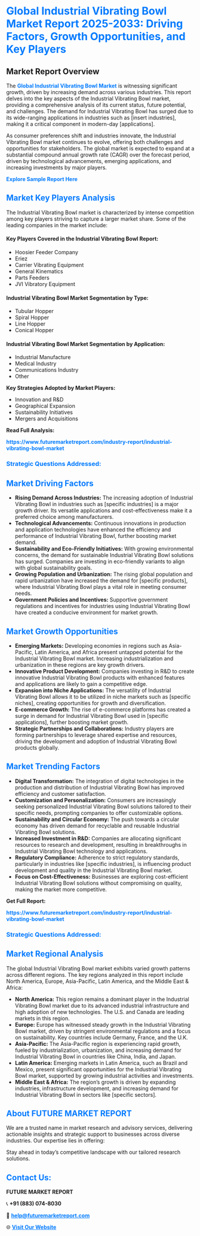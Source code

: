 <h1 style="color: #007BFF;">Global Industrial Vibrating Bowl Market Report 2025-2033: Driving Factors, Growth Opportunities, and Key Players</h1>

<section id="overview">
<h2>Market Report Overview</h2>
<p>The <a href="https://www.futuremarketreport.com/industry-report/industrial-vibrating-bowl-market" style="color: #007BFF; text-decoration: none;"><strong>Global Industrial Vibrating Bowl Market</strong></a> is witnessing significant growth, driven by increasing demand across various industries. This report delves into the key aspects of the Industrial Vibrating Bowl market, providing a comprehensive analysis of its current status, future potential, and challenges. The demand for Industrial Vibrating Bowl has surged due to its wide-ranging applications in industries such as [insert industries], making it a critical component in modern-day [applications].</p>
<p>As consumer preferences shift and industries innovate, the Industrial Vibrating Bowl market continues to evolve, offering both challenges and opportunities for stakeholders. The global market is expected to expand at a substantial compound annual growth rate (CAGR) over the forecast period, driven by technological advancements, emerging applications, and increasing investments by major players.</p>
</section>

<section id="overview">
<p><a href="https://www.futuremarketreport.com/request-sample/reportId=52485" style="color: #007BFF; text-decoration: none;"><strong>Explore Sample Report Here</strong></a></p>
</section>

<section id="key-players">
<h2 style="color: #007BFF;">Market Key Players Analysis</h2>
<p>The Industrial Vibrating Bowl market is characterized by intense competition among key players striving to capture a larger market share. Some of the leading companies in the market include:</p>
<h4>Key Players Covered in the Industrial Vibrating Bowl Report:</h4>
<ul><li>Hoosier Feeder Company</li><li>Eriez</li><li>Carrier Vibrating Equipment</li><li>General Kinematics</li><li>Parts Feeders</li><li>JVI Vibratory Equipment</li></ul>
<h4>Industrial Vibrating Bowl Market Segmentation by Type:</h4>
<ul><li>Tubular Hopper</li><li>Spiral Hopper</li><li>Line Hopper</li><li>Conical Hopper</li></ul>

<h4>Industrial Vibrating Bowl Market Segmentation by Application:</h4>
<ul><li>Industrial Manufacture</li><li>Medical Industry</li><li>Communications Industry</li><li>Other</li></ul>
<p><strong>Key Strategies Adopted by Market Players:</strong></p>
<ul>
<li>Innovation and R&D</li>
<li>Geographical Expansion</li>
<li>Sustainability Initiatives</li>
<li>Mergers and Acquisitions</li>
</ul>
</section>

<section>
<p><strong>Read Full Analysis: </strong></p><a href="https://www.futuremarketreport.com/industry-report/industrial-vibrating-bowl-market" style="color: #007BFF; text-decoration: none;"><strong>https://www.futuremarketreport.com/industry-report/industrial-vibrating-bowl-market</strong></a>
<h3 style="color: #007BFF;">Strategic Questions Addressed:</h3>
</section>

<section id="driving-factors">
<h2 style="color: #007BFF;">Market Driving Factors</h2>
<ul>
<li><strong>Rising Demand Across Industries:</strong> The increasing adoption of Industrial Vibrating Bowl in industries such as [specific industries] is a major growth driver. Its versatile applications and cost-effectiveness make it a preferred choice among manufacturers.</li>
<li><strong>Technological Advancements:</strong> Continuous innovations in production and application technologies have enhanced the efficiency and performance of Industrial Vibrating Bowl, further boosting market demand.</li>
<li><strong>Sustainability and Eco-Friendly Initiatives:</strong> With growing environmental concerns, the demand for sustainable Industrial Vibrating Bowl solutions has surged. Companies are investing in eco-friendly variants to align with global sustainability goals.</li>
<li><strong>Growing Population and Urbanization:</strong> The rising global population and rapid urbanization have increased the demand for [specific products], where Industrial Vibrating Bowl plays a vital role in meeting consumer needs.</li>
<li><strong>Government Policies and Incentives:</strong> Supportive government regulations and incentives for industries using Industrial Vibrating Bowl have created a conducive environment for market growth.</li>
</ul>
</section>

<section id="growth-opportunities">
<h2 style="color: #007BFF;">Market Growth Opportunities</h2>
<ul>
<li><strong>Emerging Markets:</strong> Developing economies in regions such as Asia-Pacific, Latin America, and Africa present untapped potential for the Industrial Vibrating Bowl market. Increasing industrialization and urbanization in these regions are key growth drivers.</li>
<li><strong>Innovative Product Development:</strong> Companies investing in R&D to create innovative Industrial Vibrating Bowl products with enhanced features and applications are likely to gain a competitive edge.</li>
<li><strong>Expansion into Niche Applications:</strong> The versatility of Industrial Vibrating Bowl allows it to be utilized in niche markets such as [specific niches], creating opportunities for growth and diversification.</li>
<li><strong>E-commerce Growth:</strong> The rise of e-commerce platforms has created a surge in demand for Industrial Vibrating Bowl used in [specific applications], further boosting market growth.</li>
<li><strong>Strategic Partnerships and Collaborations:</strong> Industry players are forming partnerships to leverage shared expertise and resources, driving the development and adoption of Industrial Vibrating Bowl products globally.</li>
</ul>
</section>

<section id="trending-factors">
<h2 style="color: #007BFF;">Market Trending Factors</h2>
<ul>
<li><strong>Digital Transformation:</strong> The integration of digital technologies in the production and distribution of Industrial Vibrating Bowl has improved efficiency and customer satisfaction.</li>
<li><strong>Customization and Personalization:</strong> Consumers are increasingly seeking personalized Industrial Vibrating Bowl solutions tailored to their specific needs, prompting companies to offer customizable options.</li>
<li><strong>Sustainability and Circular Economy:</strong> The push towards a circular economy has driven demand for recyclable and reusable Industrial Vibrating Bowl solutions.</li>
<li><strong>Increased Investment in R&D:</strong> Companies are allocating significant resources to research and development, resulting in breakthroughs in Industrial Vibrating Bowl technology and applications.</li>
<li><strong>Regulatory Compliance:</strong> Adherence to strict regulatory standards, particularly in industries like [specific industries], is influencing product development and quality in the Industrial Vibrating Bowl market.</li>
<li><strong>Focus on Cost-Effectiveness:</strong> Businesses are exploring cost-efficient Industrial Vibrating Bowl solutions without compromising on quality, making the market more competitive.</li>
</ul>
</section>

<section>
<p><strong>Get Full Report: </strong></p><a href="https://www.futuremarketreport.com/industry-report/industrial-vibrating-bowl-market" style="color: #007BFF; text-decoration: none;"><strong>https://www.futuremarketreport.com/industry-report/industrial-vibrating-bowl-market</strong></a>
<h3 style="color: #007BFF;">Strategic Questions Addressed:</h3>
</section>


<section id="regional-analysis">
<h2 style="color: #007BFF;">Market Regional Analysis</h2>
<p>The global Industrial Vibrating Bowl market exhibits varied growth patterns across different regions. The key regions analyzed in this report include North America, Europe, Asia-Pacific, Latin America, and the Middle East & Africa:</p>
<ul>
<li><strong>North America:</strong> This region remains a dominant player in the Industrial Vibrating Bowl market due to its advanced industrial infrastructure and high adoption of new technologies. The U.S. and Canada are leading markets in this region.</li>
<li><strong>Europe:</strong> Europe has witnessed steady growth in the Industrial Vibrating Bowl market, driven by stringent environmental regulations and a focus on sustainability. Key countries include Germany, France, and the U.K.</li>
<li><strong>Asia-Pacific:</strong> The Asia-Pacific region is experiencing rapid growth, fueled by industrialization, urbanization, and increasing demand for Industrial Vibrating Bowl in countries like China, India, and Japan.</li>
<li><strong>Latin America:</strong> Emerging markets in Latin America, such as Brazil and Mexico, present significant opportunities for the Industrial Vibrating Bowl market, supported by growing industrial activities and investments.</li>
<li><strong>Middle East & Africa:</strong> The region’s growth is driven by expanding industries, infrastructure development, and increasing demand for Industrial Vibrating Bowl in sectors like [specific sectors].</li>
</ul>
</section>

<footer>
<h2 style="color: #007BFF;">About FUTURE MARKET REPORT</h2>
<p>We are a trusted name in market research and advisory services, delivering actionable insights and strategic support to businesses across diverse industries. Our expertise lies in offering:</p>

<p>Stay ahead in today’s competitive landscape with our tailored research solutions.</p>

<h2 style="color: #007BFF;">Contact Us:</h2>
<p><strong>FUTURE MARKET REPORT</strong></p>
<p>📞 <strong>+91 (883) 074-8030</strong></p>
<p>📧 <strong><a href="mailto:help@futuremarketreport.com" style="color: #007BFF;">help@futuremarketreport.com</a></strong></p>
<p>🌐 <strong><a href="https://www.futuremarketreport.com/" style="color: #007BFF;">Visit Our Website</a></strong></p>
</footer>